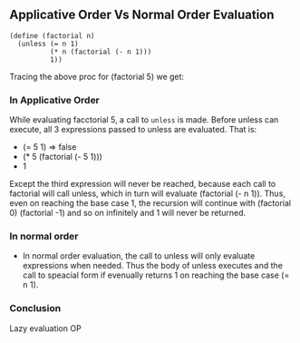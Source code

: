 ## Applicative Order Vs Normal Order Evaluation

```SCM
(define (factorial n)
  (unless (= n 1)
          (* n (factorial (- n 1)))
          1))
```

Tracing the above proc for (factorial 5) we get:

### In Applicative Order
While evaluating facctorial 5, a call to `unless` is made. Before unless can execute, all 3 expressions passed to unless are evaluated. That is:

- (= 5 1) => false
- (* 5 (factorial (- 5 1)))
- 1

Except the third expression will never be reached, because each call to factorial will call unless, which in turn will evaluate (factorial (- n 1)). Thus, even on reaching the base case 1, the recursion will continue with (factorial 0) (factorial -1) and so on infinitely and 1 will never be returned.

### In normal order

- In normal order evaluation, the call to unless will only evaluate expressions when needed. Thus the body of unless executes and the call to speacial form if evenually returns 1 on reaching the base case (= n 1).

### Conclusion

Lazy evaluation OP



